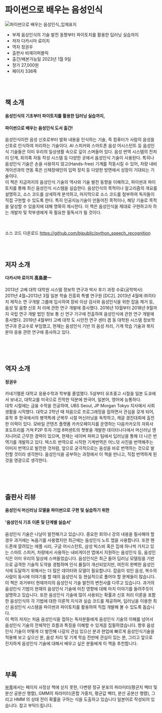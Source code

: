 # 파이썬으로 배우는 음성인식
![파이썬으로 배우는 음성인식_입체표지](https://user-images.githubusercontent.com/21074282/210909181-0466b4a4-f3e5-43d3-8934-552973c4ce2c.png)

- 부제 음성인식의 기술 발전 동향부터 파이토치를 활용한 딥러닝 실습까지
- 저자 다카시마 료이치
- 역자 정권우
- 출판사 비제이퍼블릭
- 출간/배본가능일 2023년 1월 9일
- 정가 27,000원
- 페이지 336쪽

<br><br>
## 책 소개
<h4>음성인식의 기초부터 파이토치를 활용한 딥러닝 실습까지,</h4>
<h4>파이썬으로 배우는 음성인식 도서 출간!</h4>

음성인식이란 음성 신호로부터 발화 내용을 인식하는 기술, 즉 컴퓨터가 사람의 음성을 신호로 인식하여 처리하는 기술이다. AI 스피커와 스마트폰 음성 어시스턴트 등 음성인식 기술들은 이미 우리의 일상생활 속으로 깊이 스며들어 있다. 음성 번역 시스템의 전처리 단계, 회의록 자동 작성 시스템 등 다양한 곳에서 음성인식 기술이 사용된다. 특히나 음성인식 기술은 손을 사용하지 않고(Hands-free) 기계를 작동시킬 수 있어, 차량 내비게이션과의 연동 혹은 신체장애인의 입력 장치 등 다양한 방면에서 성장이 기대되는 기술이다.
<br>
이 책은 지금까지의 음성인식 기술의 역사와 기술 발전 동향을 이해하고, 파이썬과 파이토치를 통해 최신 음성인식 시스템을 실습한다. 음성인식의 목적이나 알고리즘의 개요를 설명하고, 소스 코드를 상세하게 분석하고, 마지막으로 소스 코드를 첨부하여 독자들이 직접 구현할 수 있도록 한다. 특히 인공지능기술이 만들어진 목적이나, 해당 기술로 목적을 달성할 수 있을지에 대해 명확히 제시한다. 이 책은 음성인식을 제대로 구현하고자 하는 개발자 및 학부생에게 꼭 필요한 필독서가 될 것이다.

<br><br>
소스 코드 다운로드 https://github.com/bjpublic/python_speech_recognition


<br><br>
## 저자 소개

<h4>다카시마 료이치 高島遼一</h4>
2013년 고베 대학 대학원 시스템 정보학 연구과 박사 후기 과정 수료(공학박사)
<br>
2011년 4월~2013년 3월 일본 학술 진흥회 특별 연구원 [DC2]. 2013년 4월에 ㈜히타치 제작소 연
구개발 그룹에 입사하여 장비 이상 검사와 음성인식을 위한 잡음 제거 등, 음성 및 음향 신호 처
리에 관한 연구 개발에 종사했다. 2016년 10월부터 2018년 9월까지 국립 연구 개발 법인 정보 통
신 연구 기구에 전출하여 음성인식에 관한 연구 개발에 종사했다. 2019년 4월부터 고베 대학 도
시안전 연구 센터 겸 동 대학원 시스템 정보학 연구과 준교수로 부임했고, 현재는 음성인식 기반
의 음성 처리, 기계 학습 기술과 복지 분야 응용 관련 연구에 종사하고 있다.


<br><br><br>
## 역자 소개

<h4>정권우</h4>
카네기멜론 대학교 응용수학과 학부를 졸업했다. 5살부터 유초중고 시절을 일본 도쿄에서 보내고, 대학교를 미국으로 진학한 덕분에 한국어, 일본어, 영어에 능통하다.
<br>
대학 시절에는 금융 수학을 전공하여, UBS Seoul, JP Morgan Tokyo 지사에서 사회생활을 시작했다. 대학교 2학년 때 처음으로 프로그래밍을 접하면서 관심을 갖게 되어, 휴학 후 한국에서의
병역특례 군복무 시절 머신러닝을 독학하고, 캐글 경진대회에 출전한 이력이 있다. 모바일 콘텐츠 플랫폼 카카오페이지를 운영하는 다음카카오의 자회사 포도트리를 거쳐 P2P 투자 기업 8퍼센트의 챗봇을 개발한 데이터나다에서 머신러닝 엔지니어로 근무한 경력이 있으며, 현재는 네이버 파파고 팀에서 딥러닝을 통해 더 나은 번역기를 개발하고 있다. 텍스트 번역으로 시작한 기계번역은 어느덧 사진을 번역해주는 이미지 번역으로 발전한 것처럼, 앞으로 궁극적으로는 음성을 바로 번역하는 것으로 발전할 것이라 생각한다. 음성인식을 공부하는 과정에서 이 책을 만나고, 직접 번역하게 된 것을 영광으로 생각한다.

  
<br><br><br>
## 출판사 리뷰
<h4>음성인식 머신러닝 모델을 파이썬으로 구현 및 실습하기 위한</h4>
<h4>'음성인식 기초 이론 및 단계별 실습서'</h4>

음성인식 기술은 나날이 발전해가고 있습니다. 중요한 회의나 강의 내용을 필사해야 할 경우 과거에는 녹음기를 사용했지만 최근에는 음성인식 노트 앱을 사용합니다. 또한 핸드폰에 깔려있는 애플 시리, 구글 어시스턴트, 삼성 빅스비 혹은 집에 하나씩 가지고 있는 스마트 스피커, 차량에서 사용하는 내비게이션 앱에서 지원하는 음성인식 등, 음성인식은 이미 우리의 일상에 스며들었습니다. 음성인식은 최근 들어 딥러닝 모델링을 기반으로 급격한 기술적 도약을 경험하며 인식 품질이 개선되었지만, 여전히 완벽한 음성인식에 도달하기 위해서는 더 많은 데이터와 모델이 필요합니다. 잡음이 섞인 음성, 복수의 사람이 동시에 이야기를 할 때의 음성인식 등 현실적으로 풀어야 할 문제들이 많습니다.
<br>
이 책은 과거부터 현재까지의 음성인식 기술 발전의 변천사를 다루고 있습니다. 과거의 음성인식 기법이 현재의 음성인식 기술에 미친 영향에 대해 마치 이야기를 들려주듯이 설명하고 있습니다. 또한 음성인식 기술에 많이 사용되는 확률과 신호 처리 이론을 포함한 음성인식의 각 기법에 대한 이론적 지식과 실습 코드를 제공하며, 딥러닝을 이용한 최신 음성인식 시스템을 파이썬과 파이토치를 활용하여 직접 개발해 볼 수 있도록 돕습니다. 
<br>
이 책의 저자는 처음 음성인식을 접하는 독자분들에게 음성인식 기술의 이해를 넘어서 음성인식 기술의 전체적인 흐름과 특징을 이해할 수 있게끔 집필하였습니다. 향후 음성인식 기술이 어떻게 더 발전해 나갈지 관심 있으신 분과 현업에 빠르게 음성인식기술을 적용해 보고 싶으신 분, 음성 처리 및 기계 학습 전반에 관심이 있는 분, 그리고 앞으로 진지하게 음성인식 기술에 대해서 배우고 싶은 분들에게 이 책을 추천합니다.

<br><br>

## 부록
[부록](appendix.pdf)에서는 페이지 사정상 책에 싣지 못한, 다변량 정규 분포의 파라미터(평균치 벡터 및 분산 공분산 행렬),
GMM의 파라미터(혼합 가중치, 평균값 벡터, 분산 공분산 행렬), 그리고 HMM 의 상태 전이 확률을 구하는 식을 도출하고 있습니다
일본어로 작성되어 있습니다. 참고 부탁드립니다.
